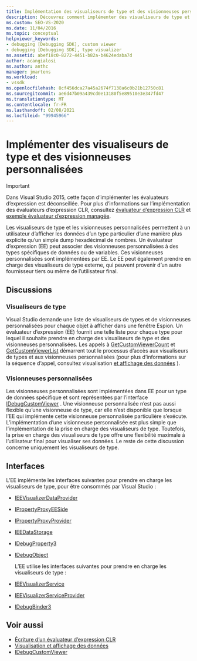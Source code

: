 ```yaml
---
title: Implémentation des visualiseurs de type et des visionneuses personnalisées | Microsoft Docs
description: Découvrez comment implémenter des visualiseurs de type et des visionneuses personnalisées, qui permettent à un utilisateur d’afficher les données d’une manière plus explicite qu’un vidage de nombres.
ms.custom: SEO-VS-2020
ms.date: 11/04/2016
ms.topic: conceptual
helpviewer_keywords:
- debugging [Debugging SDK], custom viewer
- debugging [Debugging SDK], type visualizer
ms.assetid: abef18c0-8272-4451-b82a-b4624edaba7d
author: acangialosi
ms.author: anthc
manager: jmartens
ms.workload:
- vssdk
ms.openlocfilehash: 8cf456dca27a45a2674f7138a6c0b21b12750c81
ms.sourcegitcommit: ae6d47b09a439cd0e13180f5e89510e3e347fd47
ms.translationtype: MT
ms.contentlocale: fr-FR
ms.lasthandoff: 02/08/2021
ms.locfileid: "99945966"
---
```

# <a name="implement-type-visualizers-and-custom-viewers"></a>Implémenter des visualiseurs de type et des visionneuses personnalisées
> [!IMPORTANT]
> Dans Visual Studio 2015, cette façon d’implémenter les évaluateurs d’expression est déconseillée. Pour plus d’informations sur l’implémentation des évaluateurs d’expression CLR, consultez [évaluateur d’expression CLR](https://github.com/Microsoft/ConcordExtensibilitySamples/wiki/CLR-Expression-Evaluators) et [exemple évaluateur d’expression managée](https://github.com/Microsoft/ConcordExtensibilitySamples/wiki/Managed-Expression-Evaluator-Sample).

 Les visualiseurs de type et les visionneuses personnalisées permettent à un utilisateur d’afficher les données d’un type particulier d’une manière plus explicite qu’un simple dump hexadécimal de nombres. Un évaluateur d’expression (EE) peut associer des visionneuses personnalisées à des types spécifiques de données ou de variables. Ces visionneuses personnalisées sont implémentées par EE. Le EE peut également prendre en charge des visualiseurs de type externe, qui peuvent provenir d’un autre fournisseur tiers ou même de l’utilisateur final.

## <a name="discussion"></a>Discussions

### <a name="type-visualizers"></a>Visualiseurs de type
 Visual Studio demande une liste de visualiseurs de types et de visionneuses personnalisées pour chaque objet à afficher dans une fenêtre Espion. Un évaluateur d’expression (EE) fournit une telle liste pour chaque type pour lequel il souhaite prendre en charge des visualiseurs de type et des visionneuses personnalisées. Les appels à [GetCustomViewerCount](../../extensibility/debugger/reference/idebugproperty3-getcustomviewercount.md) et [GetCustomViewerList](../../extensibility/debugger/reference/idebugproperty3-getcustomviewerlist.md) démarrent tout le processus d’accès aux visualiseurs de types et aux visionneuses personnalisées (pour plus d’informations sur la séquence d’appel, consultez visualisation [et affichage des données](../../extensibility/debugger/visualizing-and-viewing-data.md) ).

### <a name="custom-viewers"></a>Visionneuses personnalisées
 Les visionneuses personnalisées sont implémentées dans EE pour un type de données spécifique et sont représentées par l’interface [IDebugCustomViewer](../../extensibility/debugger/reference/idebugcustomviewer.md) . Une visionneuse personnalisée n’est pas aussi flexible qu’une visionneuse de type, car elle n’est disponible que lorsque l’EE qui implémente cette visionneuse personnalisée particulière s’exécute. L’implémentation d’une visionneuse personnalisée est plus simple que l’implémentation de la prise en charge des visualiseurs de type. Toutefois, la prise en charge des visualiseurs de type offre une flexibilité maximale à l’utilisateur final pour visualiser ses données. Le reste de cette discussion concerne uniquement les visualiseurs de type.

## <a name="interfaces"></a>Interfaces
 L’EE implémente les interfaces suivantes pour prendre en charge les visualiseurs de type, pour être consommés par Visual Studio :

- [IEEVisualizerDataProvider](../../extensibility/debugger/reference/ieevisualizerdataprovider.md)

- [IPropertyProxyEESide](../../extensibility/debugger/reference/ipropertyproxyeeside.md)

- [IPropertyProxyProvider](../../extensibility/debugger/reference/ipropertyproxyprovider.md)

- [IEEDataStorage](../../extensibility/debugger/reference/ieedatastorage.md)

- [IDebugProperty3](../../extensibility/debugger/reference/idebugproperty3.md)

- [IDebugObject](../../extensibility/debugger/reference/idebugobject.md)

  L’EE utilise les interfaces suivantes pour prendre en charge les visualiseurs de type :

- [IEEVisualizerService](../../extensibility/debugger/reference/ieevisualizerservice.md)

- [IEEVisualizerServiceProvider](../../extensibility/debugger/reference/ieevisualizerserviceprovider.md)

- [IDebugBinder3](../../extensibility/debugger/reference/idebugbinder3.md)

## <a name="see-also"></a>Voir aussi
- [Écriture d’un évaluateur d’expression CLR](../../extensibility/debugger/writing-a-common-language-runtime-expression-evaluator.md)
- [Visualisation et affichage des données](../../extensibility/debugger/visualizing-and-viewing-data.md)
- [IDebugCustomViewer](../../extensibility/debugger/reference/idebugcustomviewer.md)
